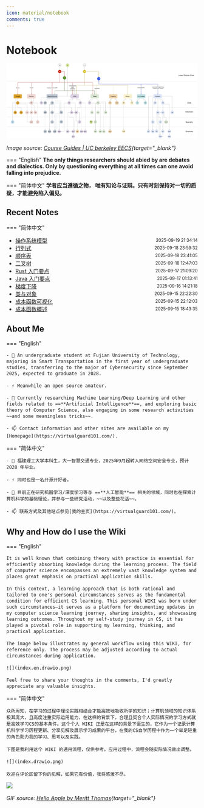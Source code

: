 ```yaml
---
icon: material/notebook
comments: true
---
```


# Notebook

<!-- ![](../assets/images/index-power.jpg) -->

![EECS Learning Path](../assets/images/berkeley-eecs.png)

*Image source: [Course Guides | UC berkeley EECS](https://hkn.eecs.berkeley.edu/courseguides){target="_blank"}*

<!-- <div>
  <p>
    <em>
    Image source: <a href="https://hkn.eecs.berkeley.edu/courseguides" target="_blank">Course Guides | UC berkeley EECS</a>
    </em>
  </p>
</div> -->

=== "English"
    **The only things researchers should abied by are debates and dialectics. Only by questioning everything at all times can one avoid falling into prejudice.**  

=== "简体中文"
    **学者应当遵循之物， 唯有知论与证辩。只有时刻保持对一切的质疑，才能避免陷入偏见。**


## Recent Notes 

=== "简体中文"

<!-- recent_notes_start -->
<ul>
<li><div style="display:flex; justify-content:space-between; align-items:center;"><a href="os/os-model/">操作系统模型</a><span style="font-size:0.8em;">2025-09-19 21:34:14</span></div></li>
<li><div style="display:flex; justify-content:space-between; align-items:center;"><a href="math/linear/det/">行列式</a><span style="font-size:0.8em;">2025-09-18 23:59:32</span></div></li>
<li><div style="display:flex; justify-content:space-between; align-items:center;"><a href="dsa/ds/linear/array/">顺序表</a><span style="font-size:0.8em;">2025-09-18 23:41:05</span></div></li>
<li><div style="display:flex; justify-content:space-between; align-items:center;"><a href="dsa/ds/tree/binary/">二叉树</a><span style="font-size:0.8em;">2025-09-18 12:47:03</span></div></li>
<li><div style="display:flex; justify-content:space-between; align-items:center;"><a href="language/rust/intro/">Rust 入门要点</a><span style="font-size:0.8em;">2025-09-17 21:09:20</span></div></li>
<li><div style="display:flex; justify-content:space-between; align-items:center;"><a href="language/java/intro/">Java 入门要点</a><span style="font-size:0.8em;">2025-09-17 01:13:41</span></div></li>
<li><div style="display:flex; justify-content:space-between; align-items:center;"><a href="ml/gradient/">梯度下降</a><span style="font-size:0.8em;">2025-09-16 14:21:18</span></div></li>
<li><div style="display:flex; justify-content:space-between; align-items:center;"><a href="language/java/class-object/">类与对象</a><span style="font-size:0.8em;">2025-09-15 22:22:30</span></div></li>
<li><div style="display:flex; justify-content:space-between; align-items:center;"><a href="ml/cost-func-visual/">成本函数可视化</a><span style="font-size:0.8em;">2025-09-15 22:12:03</span></div></li>
<li><div style="display:flex; justify-content:space-between; align-items:center;"><a href="ml/cost-func/">成本函数概述</a><span style="font-size:0.8em;">2025-09-15 18:43:35</span></div></li>
</ul>
<!-- recent_notes_end -->


## About Me

=== "English"

    - 🔭 An undergraduate student at Fujian University of Technology, majoring in Smart Transportation in the first year of undergraduate studies, transferring to the major of Cybersecurity since September 2025, expected to graduate in 2028.

    - ⚡ Meanwhile an open source amateur.

    - 🌱 Currently researching Machine Learning/Deep Learning and other fields related to ==**Artificial Intelligence**==, and exploring basic theory of Computer Science, also engaging in some research activities ~~and some meaningless tricks~~.

    - 📫 Contact information and other sites are available on my [Homepage](https://virtualguard101.com/).

=== "简体中文"

    - 🔭 福建理工大学本科生，大一智慧交通专业，2025年9月起转入网络空间安全专业，预计 2028 年毕业。

    - ⚡ 同时也是一名开源开好者。

    - 🌱 目前正在研究机器学习/深度学习等与 ==**人工智能**== 相关的领域，同时也在探索计算机科学的基础理论，并参与一些研究活动，~~以及整些花活~~。

    - 📫 联系方式及其他站点参见[我的主页](https://virtualguard101.com/)。

## Why and How do I use the Wiki

=== "English"

    It is well known that combining theory with practice is essential for efficiently absorbing knowledge during the learning process. The field of computer science encompasses an extremely vast knowledge system and places great emphasis on practical application skills. 
    
    In this context, a learning approach that is both rational and tailored to one's personal circumstances serves as the fundamental condition for efficient CS learning. This personal WIKI was born under such circumstances—it serves as a platform for documenting updates in my computer science learning journey, sharing insights, and showcasing learning outcomes. Throughout my self-study journey in CS, it has played a pivotal role in supporting my learning, thinking, and practical application.

    The image below illustrates my general workflow using this WIKI, for reference only. The process may be adjusted according to actual circumstances during application.

    ![](index.en.drawio.png)

    Feel free to share your thoughts in the comments, I'd greatly appreciate any valuable insights.

=== "简体中文"

    众所周知，在学习的过程中理论实践相结合才能高效地吸收所学的知识；计算机领域的知识体系极其庞大，且高度注重实际运用能力，在这样的背景下，合理且契合个人实际情况的学习方式就是高效学习CS的基本条件。这个个人 WIKI 正是在这样的背景下诞生的，它作为一个记录计算机科学学习历程更新、分享见解及展示学习成果的平台，在我的CS自学历程中作为一个举足轻重的角色助力我的学习、思考以及实践。

    下图是我利用这个 WIKI 的通用流程，仅供参考。应用过程中，流程会随实际情况做出调整。

    ![](index.drawio.png)

    欢迎在评论区留下你的见解，如果它有价值，我将感激不尽。


![](https://butterblock233.github.io/posts/images/Hello.gif)

*GIF source: [Hello Apple by Meritt Thomas](https://dribbble.com/shots/17347386-Hello-Apple){target="_blank"}*